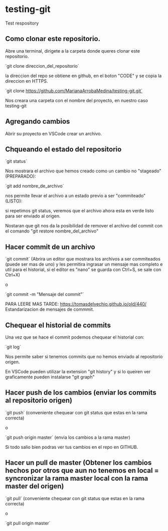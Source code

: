# testing-git
Test respository

## Como clonar este repositorio.

Abre una terminal, dirigete a la carpeta donde queres clonar este repositorio.

´git clone direccion_del_repositorio´

la direccion del repo se obtiene en github, en el boton "CODE" y se copia la direccion en HTTPS.

´git clone https://github.com/MarianaArrobaMedina/testing-git.git´

Nos creara una carpeta con el nombre del proyecto, en nuestro caso testing-git

## Agregando cambios

Abrir su proyecto en VSCode crear un archivo.

## Chqueando el estado del repositorio

´git status´

Nos mostrara el archivo que hemos creado como un cambio no "stageado" (PREPARADO):

´git add nombre_de_archivo´

nos permite llevar el archivo a un estado previo a ser "commiteado" (LISTO):

si repetimos git status, veremos que el archivo ahora esta en verde listo para ser enviado al origen.

Nostaran que git nos da la posibilidad de remover el archivo del commit con el comando "git restore nombre_del_archivo"

## Hacer commit de un archivo

´git commit´ (Abrira un editor que mostrara los archivos a ser commiteados (puede ser mas de uno) y les permitira ingrasar un mensaje mas completo e util para el historial, si el editor es "nano" se guarda con Ctrl+S, se sale con Ctrl+X)

o 

´git commit -m "Mensaje del commit"´

PARA LEERE MAS TARDE: https://tomasdelvechio.github.io/old/440/
Estandarizacion de mensajes de commmit.

## Chequear el historial de commits

Una vez que se hace el commit podemos chequear el historial con:

´git log´

Nos permite saber si tenemos commits que no hemos enviado al repositorio origen.

En VSCode pueden utilizar la extension "git history" y si lo queiren ver graficamente pueden instalarse "git graph"

## Hacer push de los cambios (enviar los commits al repositorio origen)

´git push´ (conveniente chequear con git status que estas en la rama correcta)

o

´git push origin master´ (envia los cambios a la rama master)

Si todo salio bien podras ver tus cambios en el repo en GITHUB.

## Hacer un pull de master (Obtener los cambios hechos por otros que aun no tenemos en local = syncronizar la rama master local con la rama master del origen)

´git pull´ (conveniente chequear con git status que estas en la rama correcta)

o

´git pull origin master´

